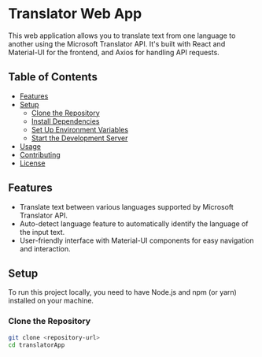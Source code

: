 # Translator Web App

This web application allows you to translate text from one language to another using the Microsoft Translator API. It's built with React and Material-UI for the frontend, and Axios for handling API requests.

## Table of Contents

- [Features](#features)
- [Setup](#setup)
  - [Clone the Repository](#clone-the-repository)
  - [Install Dependencies](#install-dependencies)
  - [Set Up Environment Variables](#set-up-environment-variables)
  - [Start the Development Server](#start-the-development-server)
- [Usage](#usage)
- [Contributing](#contributing)
- [License](#license)

## Features

- Translate text between various languages supported by Microsoft Translator API.
- Auto-detect language feature to automatically identify the language of the input text.
- User-friendly interface with Material-UI components for easy navigation and interaction.

## Setup

To run this project locally, you need to have Node.js and npm (or yarn) installed on your machine.

### Clone the Repository

```bash
git clone <repository-url>
cd translatorApp

